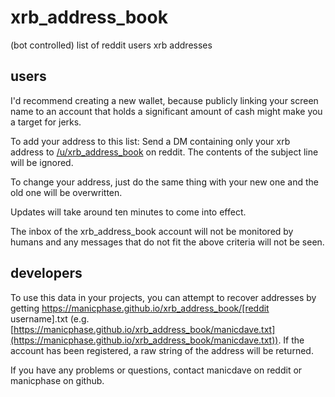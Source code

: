 # xrb_address_book
(bot controlled) list of reddit users xrb addresses

## users
I'd recommend creating a new wallet, because publicly linking your screen name to an account that holds a significant amount of cash might make you a target for jerks.

To add your address to this list:
Send a DM containing only your xrb address to [/u/xrb_address_book](https://www.reddit.com/user/xrb_address_book) on reddit. The contents of the subject line will be ignored.

To change your address, just do the same thing with your new one and the old one will be overwritten.

Updates will take around ten minutes to come into effect.

The inbox of the xrb_address_book account will not be monitored by humans and any messages that do not fit the above criteria will not be seen.


## developers
To use this data in your projects, you can attempt to recover addresses by getting https://manicphase.github.io/xrb_address_book/[reddit username].txt (e.g. [https://manicphase.github.io/xrb_address_book/manicdave.txt](https://manicphase.github.io/xrb_address_book/manicdave.txt)). If the account has been registered, a raw string of the address will be returned.


If you have any problems or questions, contact manicdave on reddit or manicphase on github.

